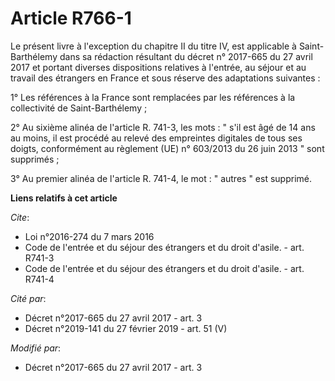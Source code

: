 # Article R766-1

Le présent livre à l'exception du chapitre II du titre IV, est applicable à Saint-Barthélemy dans sa rédaction résultant du
décret n° 2017-665 du 27 avril 2017 et portant diverses dispositions relatives à l'entrée, au séjour et au travail des
étrangers en France et sous réserve des adaptations suivantes :

1° Les références à la France sont remplacées par les références à la collectivité de Saint-Barthélemy ;

2°  Au sixième alinéa de l'article R. 741-3, les mots : " s'il est âgé de 14 ans au moins, il est procédé au relevé des
empreintes digitales de tous ses doigts, conformément au règlement (UE) n° 603/2013 du 26 juin 2013 " sont supprimés ;

3° Au premier alinéa de l'article R. 741-4, le mot : " autres " est supprimé.

**Liens relatifs à cet article**

_Cite_:

  - Loi n°2016-274 du 7 mars 2016
  - Code de l'entrée et du séjour des étrangers et du droit d'asile. - art. R741-3
  - Code de l'entrée et du séjour des étrangers et du droit d'asile. - art. R741-4

_Cité par_:

  - Décret n°2017-665 du 27 avril 2017 - art. 3
  - Décret n°2019-141 du 27 février 2019 - art. 51 (V)

_Modifié par_:

  - Décret n°2017-665 du 27 avril 2017 - art. 3
